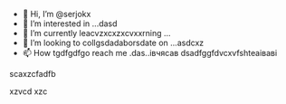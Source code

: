 - 👋 Hi, I’m @serjokx
- 👀 I’m interested in ...dasd
- 🌱 I’m currently leacvzxcxzxcvxxrning ...
- 💞️ I’m looking to collgsdadaborsdate on ...asdcxz
- 📫 How tgdfgdfgo reach me .das..івчясав
dsadfggfdvcxvfshteаіваві
<!---asxczczcgfd
serjokx/sedfgdfgrjokx is a ✨ special ✨ cvrepositxsxsxasxcxory because ijts `README.md` (this file) appears on your GitHub profile.
You can click the Previfffffffew link to take a look at your changes.
--->scaxzcfadfb
xzvcd
xzc
